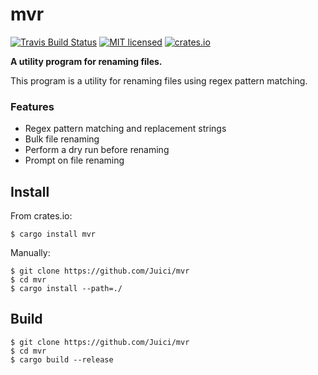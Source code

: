 # mvr

[![Travis Build Status](https://api.travis-ci.org/Juici/mvr.svg?branch=master)](https://travis-ci.org/Juici/mvr)
[![MIT licensed](https://img.shields.io/badge/license-MIT-blue.svg)](./LICENSE)
[![crates.io](https://img.shields.io/crates/v/mvr.svg)](https://crates.io/crates/mvr)

**A utility program for renaming files.**

This program is a utility for renaming files using regex pattern matching.


### Features

- Regex pattern matching and replacement strings
- Bulk file renaming
- Perform a dry run before renaming
- Prompt on file renaming


## Install

From crates.io:
```
$ cargo install mvr
```

Manually:
```
$ git clone https://github.com/Juici/mvr
$ cd mvr
$ cargo install --path=./
```


## Build

```
$ git clone https://github.com/Juici/mvr
$ cd mvr
$ cargo build --release
```